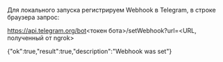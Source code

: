Для локального запуска регистрируем Webhook в Telegram, в строке браузера запрос:

https://api.telegram.org/bot<токен бота>/setWebhook?url=<URL, полученный от ngrok>

{"ok":true,"result":true,"description":"Webhook was set"}